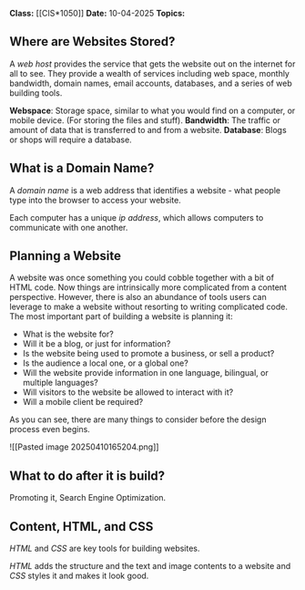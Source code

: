 **Class:** [[CIS*1050]]
**Date:** 10-04-2025
**Topics:**  

## Where are Websites Stored?
A *web host* provides the service that gets the website out on the internet for all to see. They provide a wealth of services including web space, monthly bandwidth, domain names, email accounts, databases, and a series of web building tools.

**Webspace**: Storage space, similar to what you would find on a computer, or mobile device. (For storing the files and stuff).
**Bandwidth**: The traffic or amount of data that is transferred to and from a website.
**Database**: Blogs or shops will require a database.

## What is a Domain Name?
A *domain name* is a web address that identifies a website - what people type into the browser to access your website. 

Each computer has a unique *ip address*, which allows computers to communicate with one another.

## Planning a Website
A website was once something you could cobble together with a bit of HTML code. Now things are intrinsically more complicated from a content perspective. However, there is also an abundance of tools users can leverage to make a website without resorting to writing complicated code. The most important part of building a website is planning it:

- What is the website for?
- Will it be a blog, or just for information?
- Is the website being used to promote a business, or sell a product?
- Is the audience a local one, or a global one?
- Will the website provide information in one language, bilingual, or multiple languages?
- Will visitors to the website be allowed to interact with it?
- Will a mobile client be required?

As you can see, there are many things to consider before the design process even begins.

![[Pasted image 20250410165204.png]]

## What to do after it is build?
Promoting it, Search Engine Optimization.

## Content, HTML, and CSS
*HTML* and *CSS* are key tools for building websites.

*HTML* adds the structure and the text and image contents to a website and *CSS* styles it and makes it look good.